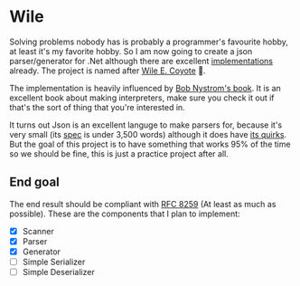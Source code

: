 # Wile
Solving problems nobody has is probably a programmer's favourite hobby, at least it's my favorite hobby. So I am now going to create a json parser/generator for .Net although there are excellent [implementations](https://github.com/JamesNK/Newtonsoft.Json) already. The project is named after [Wile E. Coyote](https://en.wikipedia.org/wiki/Wile_E._Coyote_and_the_Road_Runner) :wolf:.

The implementation is heavily influenced by [Bob Nystrom's book](http://www.craftinginterpreters.com). It is an excellent book about making interpreters, make sure you check it out if that's the sort of thing that you're interested in.

It turns out Json is an excellent languge to make parsers for, because it's very small (its [spec]((https://tools.ietf.org/html/rfc8259)) is under 3,500 words) although it does have [its quirks](http://seriot.ch/parsing_json.php). But the goal of this project is to have something that works 95% of the time so we should be fine, this is just a practice project after all.

## End goal
The end result should be compliant with [RFC 8259](https://tools.ietf.org/html/rfc8259) (At least as much as possible). These are the components that I plan to implement: 

 - [X] Scanner
 - [X] Parser
 - [X] Generator
 - [ ] Simple Serializer
 - [ ] Simple Deserializer
